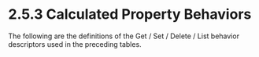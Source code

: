 <html dir="LTR" xmlns:mshelp="http://msdn.microsoft.com/mshelp" xmlns:ddue="http://ddue.schemas.microsoft.com/authoring/2003/5" xmlns:xlink="http://www.w3.org/1999/xlink" xmlns:tool="http://www.microsoft.com/tooltip">
    <head>
        <meta http-equiv="Content-Type" content="text/html; CHARSET=utf-8"></meta>
        <meta name="save" content="history"></meta>
        <title>2.5.3 Calculated Property Behaviors</title>
        <xml>
            <mshelp:toctitle title="2.5.3 Calculated Property Behaviors"></mshelp:toctitle>
            <mshelp:rltitle title="[MS-PST]: Calculated Property Behaviors"></mshelp:rltitle>
            <mshelp:keyword index="A" term="65d31278-eb81-4f81-bc42-02475236c0af"></mshelp:keyword>
            <mshelp:attr name="DCSext.ContentType" value="open specification"></mshelp:attr>
            <mshelp:attr name="AssetID" value="65d31278-eb81-4f81-bc42-02475236c0af"></mshelp:attr>
            <mshelp:attr name="TopicType" value="kbRef"></mshelp:attr>
            <mshelp:attr name="DCSext.Title" value="[MS-PST]: Calculated Property Behaviors" />
        </xml>
    </head>
    <body>
        <div id="header">
            <h1 class="heading">2.5.3 Calculated Property Behaviors</h1>
        </div>
        <div id="mainSection">
            <div id="mainBody">
                <div id="allHistory" class="saveHistory"></div>
                <div id="sectionSection0" class="section" name="collapseableSection">
                    

<p>The following are the definitions of the Get / Set / Delete
/ List behavior descriptors used in the preceding tables.</p>
                </div>
            </div>
        </div>
    </body>
</html>